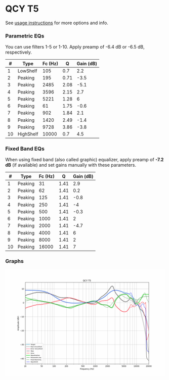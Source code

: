 # QCY T5
See [usage instructions](https://github.com/jaakkopasanen/AutoEq#usage) for more options and info.

### Parametric EQs
You can use filters 1-5 or 1-10. Apply preamp of -6.4 dB or -6.5 dB, respectively.

|   # | Type      |   Fc (Hz) |    Q |   Gain (dB) |
|-----|-----------|-----------|------|-------------|
|   1 | LowShelf  |       105 | 0.7  |         2.2 |
|   2 | Peaking   |       195 | 0.71 |        -3.5 |
|   3 | Peaking   |      2485 | 2.08 |        -5.1 |
|   4 | Peaking   |      3596 | 2.15 |         2.7 |
|   5 | Peaking   |      5221 | 1.28 |         6   |
|   6 | Peaking   |        61 | 1.75 |        -0.6 |
|   7 | Peaking   |       902 | 1.84 |         2.1 |
|   8 | Peaking   |      1420 | 2.49 |        -1.4 |
|   9 | Peaking   |      9728 | 3.86 |        -3.8 |
|  10 | HighShelf |     10000 | 0.7  |         4.5 |

### Fixed Band EQs
When using fixed band (also called graphic) equalizer, apply preamp of **-7.2 dB** (if available) and set gains manually with these parameters.

|   # | Type    |   Fc (Hz) |    Q |   Gain (dB) |
|-----|---------|-----------|------|-------------|
|   1 | Peaking |        31 | 1.41 |         2.9 |
|   2 | Peaking |        62 | 1.41 |         0.2 |
|   3 | Peaking |       125 | 1.41 |        -0.8 |
|   4 | Peaking |       250 | 1.41 |        -4   |
|   5 | Peaking |       500 | 1.41 |        -0.3 |
|   6 | Peaking |      1000 | 1.41 |         2   |
|   7 | Peaking |      2000 | 1.41 |        -4.7 |
|   8 | Peaking |      4000 | 1.41 |         6   |
|   9 | Peaking |      8000 | 1.41 |         2   |
|  10 | Peaking |     16000 | 1.41 |         7   |

### Graphs
![](./QCY%20T5.png)
